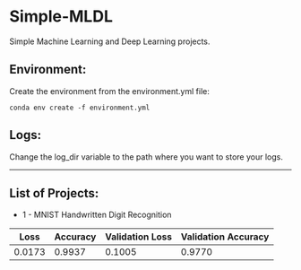 # Simple-MLDL

Simple Machine Learning and Deep Learning projects.

## Environment:
Create the environment from the environment.yml file:

`conda env create -f environment.yml`

## Logs:
Change the log_dir variable to the path where you want to store your logs.

---

## List of Projects:
- 1 - MNIST Handwritten Digit Recognition

| Loss   | Accuracy | Validation Loss | Validation Accuracy |
|--------|----------|-----------------|---------------------|
| 0.0173 | 0.9937   | 0.1005          | 0.9770              |